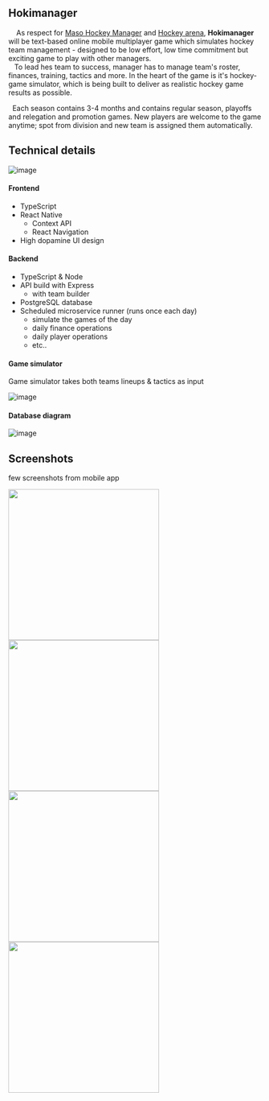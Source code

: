 ## Hokimanager

&nbsp; &nbsp; As respect for [Maso Hockey Manager](https://fi.wikipedia.org/wiki/MHM) and [Hockey arena](https://www.hockeyarena.net/en/), __Hokimanager__ will be text-based online mobile multiplayer game which simulates hockey team management - designed to be low effort, low time commitment but exciting game to play with other managers. <br>
&nbsp;&nbsp;   To lead hes team to success, manager has to manage team's roster, finances, training, tactics and more. In the heart of the game is it's hockey-game simulator, which is being built to deliver as realistic hockey game results as possible.

&nbsp;&nbsp;Each season contains 3-4 months and contains regular season, playoffs and relegation and promotion games. New players are welcome to the game anytime; spot from division and new team is assigned them automatically. 

## Technical details

![image](https://github.com/svhein/Hokimanager-public/blob/main/images/Hokimanager_block_diagram.jpg)

#### Frontend

- TypeScript
- React Native
  - Context API
  - React Navigation
- High dopamine UI design

#### Backend

- TypeScript & Node
- API build with Express
  - with team builder
- PostgreSQL database
- Scheduled microservice runner (runs once each day)
  - simulate the games of the day
  - daily finance operations
  - daily player operations
  - etc..

#### Game simulator

Game simulator takes both teams lineups & tactics as input

![image](https://github.com/svhein/Hokimanager-public/blob/main/images/GameSimulator_diagram.jpg)

#### Database diagram

![image](https://github.com/svhein/Hokimanager-public/blob/main/images/database_diagram.png)


## Screenshots

few screenshots from mobile app
<p float="left">
<img src='https://github.com/svhein/Hokimanager-public/blob/main/images/LineupView.jpg' width='300'>
<img src='https://github.com/svhein/Hokimanager-public/blob/main/images/ResultCenterScreen.jpg' width='300'>
<img src='https://github.com/svhein/Hokimanager-public/blob/main/images/GameScreen1.jpg' width='300'>
<img src='https://github.com/svhein/Hokimanager-public/blob/main/images/GameScreen2.jpg' width='300'>
</p>

